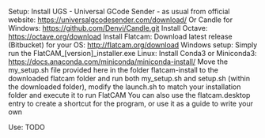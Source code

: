 Setup:
  Install UGS - Universal GCode Sender - as usual from official website: https://universalgcodesender.com/download/
    Or Candle for Windows: https://github.com/Denvi/Candle.git
  Install Octave: https://octave.org/download
  Install Flatcam:
    Download latest release (Bitbucket) for your OS: http://flatcam.org/download
    Windows setup: Simply run the FlatCAM_[version]_installer.exe
    Linux: 
      Install Conda3 or Miniconda3: https://docs.anaconda.com/miniconda/miniconda-install/
      Move the my_setup.sh file provided here in the folder flatcam-install to the downloaded flatcam folder and run both my_setup.sh and setup.sh (within the downloaded folder), modify the launch.sh to match your installation folder and execute it to run FlatCAM
      You can also use the flatcam.desktop entry to create a shortcut for the program, or use it as a guide to write your own

Use:
  TODO
      
